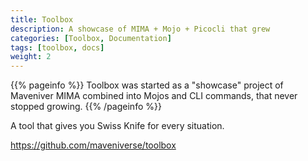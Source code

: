 ```yaml
---
title: Toolbox
description: A showcase of MIMA + Mojo + Picocli that grew
categories: [Toolbox, Documentation]
tags: [toolbox, docs]
weight: 2
---
```


{{% pageinfo %}}
Toolbox was started as a "showcase" project of Maveniver MIMA combined into Mojos and CLI commands, that never stopped growing.
{{% /pageinfo %}}

A tool that gives you Swiss Knife for every situation.

https://github.com/maveniverse/toolbox
